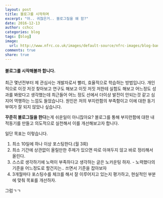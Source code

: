 ```yaml
---
layout: post
title: 블로그를 시작하며
excerpt: "아.. 귀찮은거.. 블로그질을 왜 함?"
date: 2016-12-13
author: cchcc
categories: blog
tags: [blog]
image:
  url: http://www.nfrc.co.uk/images/default-source/nfrc-images/blog-banner.jpg
comments: true
share: true
---
```


#### 블로그를 시작해볼까 합니다.

최근 몇년전부터 제 관심사는 개발자로서 빨리, 효율적으로 학습하는 방법입니다. 개인적으로 이것 저것 찾아보고
연구도 해보고 이짓 저짓 저한테 실험도 해보고 어느정도 성과를 봐왔다고 생각했는데 최근들어 어느 정도 선에서
더이상 발전이 안되는것 같고 심지어 역행하는 느낌도 들었습니다. 원인은 저의 부지런함의 부족함이고 이에 대한
동기부여가 잘 되지 않았나 싶습니다.

**꾸준히 블로그질을 한다**는게 쉬운일이 아니잖아요? 블로그를 통해 부지런함에 대한 내적동기를 만들고
의도적으로 실천해서 이를 개선해보고자 합니다.

일단 목표는 이렇습니다.
1. 최소 10일에 하나 이상 포스팅한다.(월 3회)
2. 최소 기간에 상관없이 올릴만한 주제가 있으면 따로 아껴두지 않고 바로 정리해서 올린다.
3. 스스로 생각하기에 노력이 부족하다고 생각하는 글은 노카운팅 하자. - 노력했다의 기준을 어느정도로 할건지는.. 쓰면서 기준을 잡아보자
4. 3개월마다 포스팅수를 체크를 해서 잘 이루어지고 있는지 평가하고, 현실적인 부분에 맞춰 목표를 개선하자.

그럼ㄱㄱ

